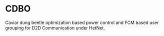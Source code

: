 # CDBO
Caviar dung beetle optimization based power control and FCM based user grouping for D2D Communication under HetNet.

